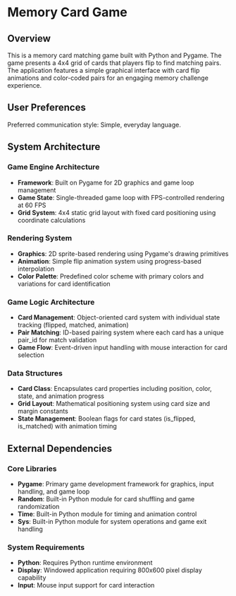 # Memory Card Game

## Overview

This is a memory card matching game built with Python and Pygame. The game presents a 4x4 grid of cards that players flip to find matching pairs. The application features a simple graphical interface with card flip animations and color-coded pairs for an engaging memory challenge experience.

## User Preferences

Preferred communication style: Simple, everyday language.

## System Architecture

### Game Engine Architecture
- **Framework**: Built on Pygame for 2D graphics and game loop management
- **Game State**: Single-threaded game loop with FPS-controlled rendering at 60 FPS
- **Grid System**: 4x4 static grid layout with fixed card positioning using coordinate calculations

### Rendering System
- **Graphics**: 2D sprite-based rendering using Pygame's drawing primitives
- **Animation**: Simple flip animation system using progress-based interpolation
- **Color Palette**: Predefined color scheme with primary colors and variations for card identification

### Game Logic Architecture
- **Card Management**: Object-oriented card system with individual state tracking (flipped, matched, animation)
- **Pair Matching**: ID-based pairing system where each card has a unique pair_id for match validation
- **Game Flow**: Event-driven input handling with mouse interaction for card selection

### Data Structures
- **Card Class**: Encapsulates card properties including position, color, state, and animation progress
- **Grid Layout**: Mathematical positioning system using card size and margin constants
- **State Management**: Boolean flags for card states (is_flipped, is_matched) with animation timing

## External Dependencies

### Core Libraries
- **Pygame**: Primary game development framework for graphics, input handling, and game loop
- **Random**: Built-in Python module for card shuffling and game randomization
- **Time**: Built-in Python module for timing and animation control
- **Sys**: Built-in Python module for system operations and game exit handling

### System Requirements
- **Python**: Requires Python runtime environment
- **Display**: Windowed application requiring 800x600 pixel display capability
- **Input**: Mouse input support for card interaction